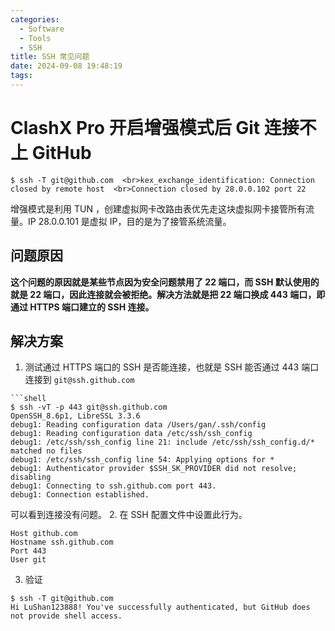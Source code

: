 ```yaml
---
categories:
  - Software
  - Tools
  - SSH
title: SSH 常见问题
date: 2024-09-08 19:48:19
tags:
---
```

# ClashX Pro 开启增强模式后 Git 连接不上 GitHub


```shell
$ ssh -T git@github.com  <br>kex_exchange_identification: Connection closed by remote host  <br>Connection closed by 28.0.0.102 port 22
```

增强模式是利用 TUN ，创建虚拟网卡改路由表优先走这块虚拟网卡接管所有流量。IP 28.0.0.101 是虚拟 IP，目的是为了接管系统流量。

## 问题原因

**这个问题的原因就是某些节点因为安全问题禁用了 22 端口，而 SSH 默认使用的就是 22 端口，因此连接就会被拒绝。解决方法就是把 22 端口换成 443 端口，即通过 HTTPS 端口建立的 SSH 连接。**

## 解决方案
1. 测试通过 HTTPS 端口的 SSH 是否能连接，也就是 SSH 能否通过 443 端口连接到 `git@ssh.github.com`
```
```shell
$ ssh -vT -p 443 git@ssh.github.com  
OpenSSH_8.6p1, LibreSSL 3.3.6  
debug1: Reading configuration data /Users/gan/.ssh/config  
debug1: Reading configuration data /etc/ssh/ssh_config  
debug1: /etc/ssh/ssh_config line 21: include /etc/ssh/ssh_config.d/* matched no files  
debug1: /etc/ssh/ssh_config line 54: Applying options for *  
debug1: Authenticator provider $SSH_SK_PROVIDER did not resolve; disabling  
debug1: Connecting to ssh.github.com port 443.  
debug1: Connection established.
```
可以看到连接没有问题。
2. 在 SSH 配置文件中设置此行为。
```shell
Host github.com  
Hostname ssh.github.com  
Port 443  
User git
```
3. 验证
```shell
$ ssh -T git@github.com   
Hi LuShan123888! You've successfully authenticated, but GitHub does not provide shell access.
```
